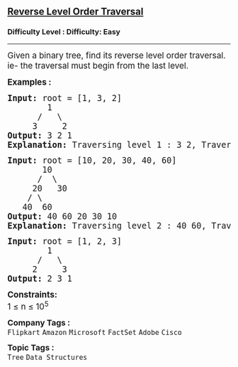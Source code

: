 <h2><a href="https://www.geeksforgeeks.org/problems/reverse-level-order-traversal/1?itm_source=geeksforgeeks&itm_medium=article&itm_campaign=practice_card">Reverse Level Order Traversal</a></h2><h3>Difficulty Level : Difficulty: Easy</h3><hr><div class="problems_problem_content__Xm_eO"><p><span style="font-size: 14pt;">Given a binary tree, find its reverse level order traversal. ie- the traversal must begin from the last level. </span></p>
<p><span style="font-size: 14pt;"><strong>Examples :</strong></span></p>
<pre><span style="font-size: 14pt;"><strong>Input: </strong>root = [1, 3, 2]
        1
      /   \
     3     2
<strong>Output:</strong> 3 2 1
<strong>Explanation: </strong>Traversing level 1 : 3 2, Traversing level 0 : 1</span></pre>
<pre><span style="font-size: 14pt;"><strong>Input: </strong>root = [10, 20, 30, 40, 60]
       10
      /  \
     20   30
    / \ 
   40  60
<strong>Output: </strong>40 60 20 30 10
<strong>Explanation: </strong>Traversing level 2 : 40 60, Traversing level 1 : 20 30, Traversing level 0 : 10<br></span></pre>
<pre><span style="font-size: 14pt;"><strong>Input: </strong>root = [1, 2, 3]
        1
      /   \
     2     3
<strong>Output:</strong> 2 3 1</span></pre>
<p><span style="font-size: 14pt;"><strong>Constraints:</strong><br>1 ≤ n ≤ 10<sup>5</sup></span></p></div><p><span style=font-size:18px><strong>Company Tags : </strong><br><code>Flipkart</code>&nbsp;<code>Amazon</code>&nbsp;<code>Microsoft</code>&nbsp;<code>FactSet</code>&nbsp;<code>Adobe</code>&nbsp;<code>Cisco</code>&nbsp;<br><p><span style=font-size:18px><strong>Topic Tags : </strong><br><code>Tree</code>&nbsp;<code>Data Structures</code>&nbsp;